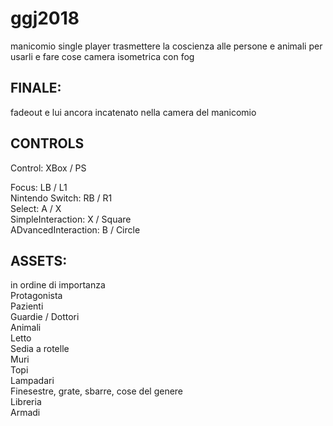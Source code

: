 # ggj2018

manicomio
single player
trasmettere la coscienza alle persone e animali per usarli e fare cose
camera isometrica con fog

## FINALE: 
fadeout e lui ancora incatenato nella camera del manicomio

## CONTROLS
Control: XBox / PS  

Focus: LB / L1  
Nintendo Switch: RB / R1  
Select: A / X  
SimpleInteraction: X / Square  
ADvancedInteraction: B / Circle  

## ASSETS: 
in ordine di importanza  
Protagonista  
Pazienti  
Guardie / Dottori  
Animali  
Letto  
Sedia a rotelle  
Muri  
Topi  
Lampadari  
Finesestre, grate, sbarre, cose del genere  
Libreria  
Armadi  
